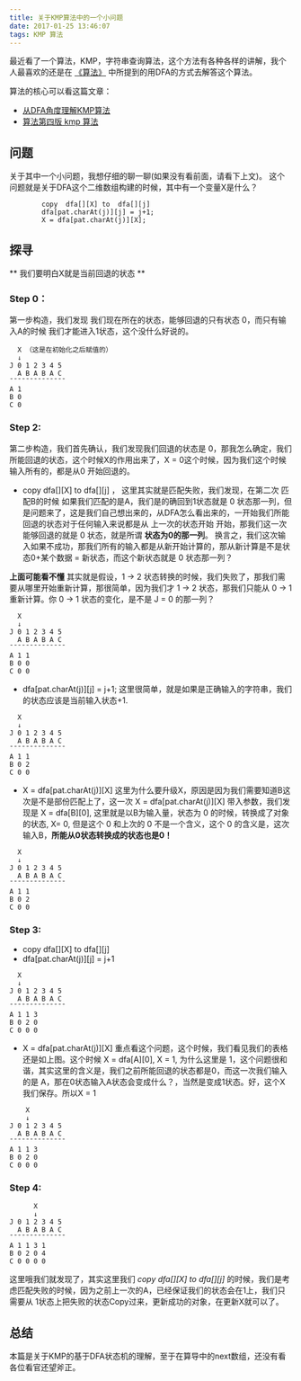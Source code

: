 ```yaml
---
title: 关于KMP算法中的一个小问题
date: 2017-01-25 13:46:07
tags: KMP 算法
---
```


最近看了一个算法，KMP，字符串查询算法，这个方法有各种各样的讲解，我个人最喜欢的还是在 [《算法》](https://book.douban.com/subject/10432347/) 中所提到的用DFA的方式去解答这个算法。

算法的核心可以看这篇文章：
- [从DFA角度理解KMP算法](http://blog.csdn.net/congduan/article/details/45459963)
- [算法第四版 kmp 算法](http://judes.me/2016/04/10/kmp/)


## 问题

关于其中一个小问题，我想仔细的聊一聊(如果没有看前面，请看下上文)。
这个问题就是关于DFA这个二维数组构建的时候，其中有一个变量X是什么？

```
		copy  dfa[][X] to  dfa[][j]
		dfa[pat.charAt(j)][j] = j+1;
		X = dfa[pat.charAt(j)][X];
```


## 探寻

** 我们要明白X就是当前回退的状态 **

### Step 0： 
第一步构造，我们发现 我们现在所在的状态，能够回退的只有状态 0，而只有输入A的时候
我们才能进入1状态，这个没什么好说的。

```
  X （这是在初始化之后赋值的）
  ↓
J 0 1 2 3 4 5
  A B A B A C
¯¯¯¯¯¯¯¯¯¯¯¯¯¯
A 1
B 0
C 0

```

### Step 2: 
第二步构造，我们首先确认，我们发现我们回退的状态是 0，那我怎么确定，我们所能回退的状态，这个时候X的作用出来了，X = 0这个时候，因为我们这个时候输入所有的，都是从0 开始回退的。

- copy  dfa[][X] to  dfa[][j] ， 这里其实就是匹配失败，我们发现，在第二次 匹配B的时候
如果我们匹配的是A，我们是的确回到1状态就是 0 状态那一列，但是问题来了，这是我们自己想出来的，从DFA怎么看出来的，一开始我们所能回退的状态对于任何输入来说都是从 上一次的状态开始 开始，那我们这一次能够回退的就是 0 状态，就是所谓 **状态为0的那一列**。 换言之，我们这次输入如果不成功，那我们所有的输入都是从新开始计算的，那从新计算是不是状态0+某个数据 = 新状态，而这个新状态就是 0 状态那一列？

**上面可能看不懂** 其实就是假设，1 -> 2 状态转换的时候，我们失败了，那我们需要从哪里开始重新计算，那很简单，因为我们才 1 -> 2 状态，那我们只能从 0 -> 1重新计算。你 0 -> 1 状态的变化，是不是 J = 0 的那一列？

```
  X
  ↓
J 0 1 2 3 4 5
  A B A B A C
¯¯¯¯¯¯¯¯¯¯¯¯¯¯
A 1 1
B 0 0
C 0 0

```


- dfa[pat.charAt(j)][j] = j+1; 这里很简单，就是如果是正确输入的字符串，我们的状态应该是当前输入状态+1.

```
  X
  ↓
J 0 1 2 3 4 5
  A B A B A C
¯¯¯¯¯¯¯¯¯¯¯¯¯¯
A 1 1
B 0 2
C 0 0

```

- X = dfa[pat.charAt(j)][X] 这里为什么要升级X，原因是因为我们需要知道B这次是不是部份匹配上了，这一次 X = dfa[pat.charAt(j)][X] 带入参数，我们发现是 X = dfa[B][0], 这里就是以B为输入量，状态为 0 的时候，转换成了对象的状态, X= 0, 但是这个 0 和上次的 0 不是一个含义，这个 0 的含义是，这次输入B，**所能从0状态转换成的状态也是0！**

```
  X
  ↓
J 0 1 2 3 4 5
  A B A B A C
¯¯¯¯¯¯¯¯¯¯¯¯¯¯
A 1 1
B 0 2
C 0 0

```

### Step 3:
- copy  dfa[][X] to  dfa[][j]
- dfa[pat.charAt(j)][j] = j+1

```
  X
  ↓
J 0 1 2 3 4 5
  A B A B A C
¯¯¯¯¯¯¯¯¯¯¯¯¯¯
A 1 1 3
B 0 2 0
C 0 0 0

```

- X = dfa[pat.charAt(j)][X] 重点看这个问题，这个时候，我们看见我们的表格还是如上图。这个时候 X = dfa[A][0], X = 1, 为什么这里是 1，这个问题很和谐，其实这里的含义是，我们之前所能回退的状态都是0，而这一次我们输入的是 A，那在0状态输入A状态会变成什么？，当然是变成1状态。好，这个X我们保存。所以X = 1

```
    X
    ↓
J 0 1 2 3 4 5
  A B A B A C
¯¯¯¯¯¯¯¯¯¯¯¯¯¯
A 1 1 3
B 0 2 0
C 0 0 0

```

### Step 4:

```
      X
      ↓
J 0 1 2 3 4 5
  A B A B A C
¯¯¯¯¯¯¯¯¯¯¯¯¯¯
A 1 1 3 1
B 0 2 0 4
C 0 0 0 0

```

这里哦我们就发现了，其实这里我们 *copy  dfa[][X] to  dfa[][j]* 的时候，我们是考虑匹配失败的时候，因为之前上一次的A，已经保证我们的状态会在1上，我们只需要从 1状态上把失败的状态Copy过来，更新成功的对象，在更新X就可以了。

## 总结

本篇是关于KMP的基于DFA状态机的理解，至于在算导中的next数组，还没有看各位看官还望斧正。